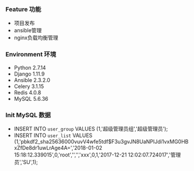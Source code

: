 ### Feature 功能
 - 项目发布
 - ansible管理
 - nginx负载均衡管理


### Environment 环境
   * Python 2.7.14  
   * Django 1.11.9
   * Ansible 2.3.2.0
   * Celery  3.1.15
   * Redis   4.0.8
   * MySQL   5.6.36

### Init MySQL 数据
 - INSERT INTO `user_group` VALUES (1,'超级管理员组','超级管理员');
 - INSERT INTO `user_list` VALUES (1,'pbkdf2_sha256$36000$vuvV4wfe5tdf$F3u3gvJN8UaNPIJdi1vxMG0HBxZfDe8dr1uwLrAge4A=','2018-01-02 15:18:12.339015',0,'root','','','xxx',0,1,'2017-12-21 12:02:07.724017','管理员','SU',1);

